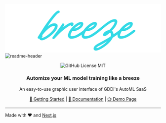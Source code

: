 ![readme-logo](./breeze.png)
![readme-header](https://user-images.githubusercontent.com/3797215/156259138-fb9f59f8-52f2-474a-b78c-6570867e4ead.svg#gh-light-mode-only)

<div align="center">

![GitHub License MIT](https://img.shields.io/github/license/wbkd/react-flow?color=%23FF0072)

### Automize your ML model training like a breeze

An easy-to-use graphic user interface of GDDi's AutoML SaaS

[🚀 Getting Started]() | [📖 Documentation]() | [📺 Demo Page]()

</div>

---

Made with ❤️ and [Next.js](https://nextjs.org/)
